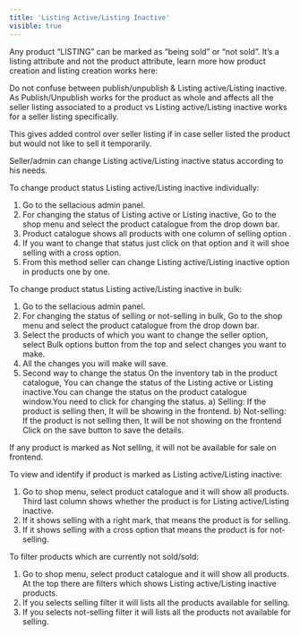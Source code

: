 ```yaml
---
title: 'Listing Active/Listing Inactive'
visible: true
---
```


Any product “LISTING” can be marked as “being sold” or “not sold”. It’s a listing attribute and not the product attribute, learn more how product creation and listing creation works here: 

Do not confuse between publish/unpublish & Listing active/Listing inactive. As Publish/Unpublish works for the product as whole and affects all the seller listing associated to a product vs Listing active/Listing inactive works for a seller listing specifically. 

This gives added control over seller listing if in case seller listed the product but would not like to sell it temporarily. 

Seller/admin can change Listing active/Listing inactive status according to his needs.

To change product status Listing active/Listing inactive individually:
1. Go to the sellacious admin panel.
2. For changing the status of Listing active or Listing inactive, Go to the shop menu and select the product catalogue from the drop down bar.
3. Product catalogue shows all products with one column of selling option .
4. If you want to change that status just click on that option and it will shoe selling with a cross option.
5. From this method seller can change Listing active/Listing inactive option in products one by one.

To change product status Listing active/Listing inactive in bulk:
1. Go to the sellacious admin panel.
2. For changing the status of selling or not-selling in bulk, Go to the shop menu and select the product catalogue      from the drop down bar.
3. Select the products of which you want to change the seller option, select Bulk options button from the top and      select changes you want to make. 
4. All the changes you will make will save.
5. Second way to change the status  On the inventory tab in the product catalogue, You can change the status of the    Listing active or Listing inactive.You can change the status on the product catalogue window.You need to click      for changing the status. 
  a) Selling: If the product is selling then, It will be showing in the frontend. 
  b) Not-selling: If the product is not selling then, It will be not showing on the frontend
  Click on the save button to save the details.

If any product is marked as Not selling, it will not be available for sale on frontend.

To view and identify if product is marked as Listing active/Listing inactive: 
1. Go to shop menu, select product catalogue and it will show all products. Third last column shows whether the        product is for Listing active/Listing inactive.
2. If it shows selling with a right mark, that means the product is for selling.
3. If it shows selling with a cross option that means the product is for not-selling.

To filter products which are currently not sold/sold: 
1. Go to shop menu, select product catalogue and it will show all products. At the top there are filters which shows    Listing active/Listing inactive products.
2. If you selects selling filter it will lists all the products available for selling.
3. If you selects not-selling filter it will lists all the products not available for selling. 



